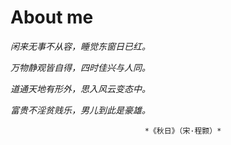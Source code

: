 # About me

*闲来无事不从容，睡觉东窗日已红。*

*万物静观皆自得，四时佳兴与人同。*

*道通天地有形外，思入风云变态中。*

*富贵不淫贫贱乐，男儿到此是豪雄。*

                                  *《秋日》（宋·程颢）*
